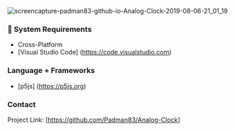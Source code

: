 ![screencapture-padman83-github-io-Analog-Clock-2019-08-06-21_01_19](https://user-images.githubusercontent.com/45048950/63361811-669a8900-c3a3-11e9-80a1-4f160aa35396.png)

### 🧰 System Requirements

* Cross-Platform
* [Visual Studio Code] (https://code.visualstudio.com)

### Language + Frameworks

* [p5js] (https://p5js.org)

### Contact

Project Link: [https://github.com/Padman83/Analog-Clock]
